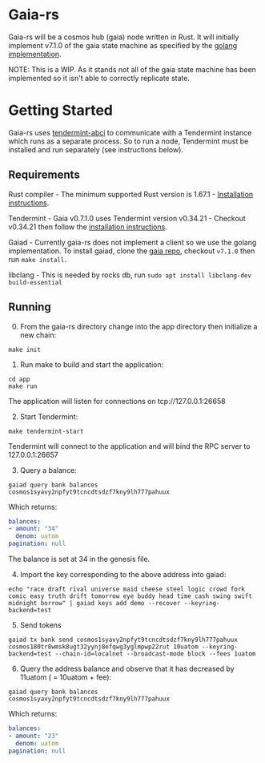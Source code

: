 # Gaia-rs

Gaia-rs will be a cosmos hub (gaia) node written in Rust. It will initially implement v7.1.0 of the gaia state machine as specified by the [golang implementation](https://github.com/cosmos/gaia/tree/v7.1.0).

NOTE: This is a WIP. As it stands not all of the gaia state machine has been implemented so it isn't able to correctly replicate state.

# Getting Started

Gaia-rs uses [tendermint-abci](https://crates.io/crates/tendermint-abci) to communicate with a Tendermint instance which runs as a separate process. So to run a node, Tendermint must be installed and run separately (see instructions below).
## Requirements

Rust compiler - The minimum supported Rust version is 1.67.1 - [Installation instructions](https://doc.rust-lang.org/book/ch01-01-installation.html).

Tendermint - Gaia v0.7.1.0 uses Tendermint version v0.34.21 - Checkout v0.34.21 then follow the [installation instructions](https://github.com/tendermint/tendermint/blob/v0.34.21/docs/introduction/install.md).

Gaiad - Currently gaia-rs does not implement a client so we use the golang implementation. To install gaiad, clone the [gaia repo](https://github.com/cosmos/gaia), checkout `v7.1.0` then run `make install`.

libclang - This is needed by rocks db, run `sudo apt install libclang-dev build-essential`

## Running

0. From the gaia-rs directory change into the app directory then initialize a new chain:

```
make init
```

1. Run make to build and start the application:

```
cd app
make run
```

The application will listen for connections on tcp://127.0.0.1:26658

2. Start Tendermint:

```
make tendermint-start
```

Tendermint will connect to the application and will bind the RPC server to 127.0.0.1:26657


3. Query a balance:

```
gaiad query bank balances cosmos1syavy2npfyt9tcncdtsdzf7kny9lh777pahuux
```

Which returns:

```yaml
balances:
- amount: "34"
  denom: uatom
pagination: null
```

The balance is set at 34 in the genesis file.

4. Import the key corresponding to the above address into gaiad:

```
echo "race draft rival universe maid cheese steel logic crowd fork comic easy truth drift tomorrow eye buddy head time cash swing swift midnight borrow" | gaiad keys add demo --recover --keyring-backend=test
```

5. Send tokens

```
gaiad tx bank send cosmos1syavy2npfyt9tcncdtsdzf7kny9lh777pahuux cosmos180tr8wmsk8ugt32yynj8efqwg3yglmpwp22rut 10uatom --keyring-backend=test --chain-id=localnet --broadcast-mode block --fees 1uatom
```

6. Query the address balance and observe that it has decreased by 11uatom ( = 10uatom + fee):

```
gaiad query bank balances cosmos1syavy2npfyt9tcncdtsdzf7kny9lh777pahuux
```

Which returns:

```yaml
balances:
- amount: "23"
  denom: uatom
pagination: null
```
